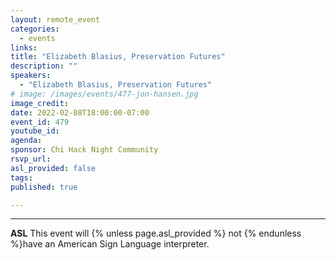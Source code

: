 ```yaml
---
layout: remote_event
categories:
  - events
links: 
title: "Elizabeth Blasius, Preservation Futures"
description: ""
speakers:
  - "Elizabeth Blasius, Preservation Futures"
# image: /images/events/477-jon-hansen.jpg
image_credit: 
date: 2022-02-08T18:00:00-07:00
event_id: 479
youtube_id: 
agenda: 
sponsor: Chi Hack Night Community
rsvp_url: 
asl_provided: false
tags: 
published: true

---
```




---

**ASL** This event will {% unless page.asl_provided %} not {% endunless %}have an American Sign Language interpreter.

